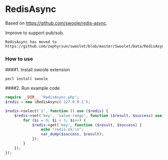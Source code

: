 # RedisAsync

Based on https://github.com/swoole/redis-async.

Improve to support pub/sub.

```
RedisAsync has moved to https://github.com/zephyrsun/swoolet/blob/master/Swoolet/Data/RedisAsync.php
```

### How to use

####1. Install swoole extension
```shell
pecl install swoole
```

####2. Run example code
```php
require __DIR__.'RedisAsync.php';
$redis = new \RedisAsync('127.0.0.1');

$redis->select('2', function () use ($redis) {
    $redis->set('key', 'value-rango', function ($result, $success) use ($redis) {
        for ($i = 0; $i < 3; $i++) {
            $redis->get('key', function ($result, $success) {
                echo "redis ok:\n";
                var_dump($success, $result);
            });
        }
    });
});
```